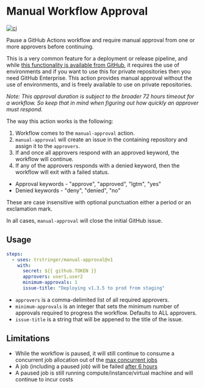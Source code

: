 # Manual Workflow Approval

[![ci](https://github.com/trstringer/manual-approval/actions/workflows/ci.yaml/badge.svg)](https://github.com/trstringer/manual-approval/actions/workflows/ci.yaml)

Pause a GitHub Actions workflow and require manual approval from one or more approvers before continuing.

This is a very common feature for a deployment or release pipeline, and while [this functionality is available from GitHub](https://docs.github.com/en/actions/managing-workflow-runs/reviewing-deployments), it requires the use of environments and if you want to use this for private repositories then you need GitHub Enterprise. This action provides manual approval without the use of environments, and is freely available to use on private repositories.

*Note: This approval duration is subject to the broader 72 hours timeout for a workflow. So keep that in mind when figuring out how quickly an approver must respond.*

The way this action works is the following:

1. Workflow comes to the `manual-approval` action.
1. `manual-approval` will create an issue in the containing repository and assign it to the `approvers`.
1. If and once all approvers respond with an approved keyword, the workflow will continue.
1. If any of the approvers responds with a denied keyword, then the workflow will exit with a failed status.

* Approval keywords - "approve", "approved", "lgtm", "yes"
* Denied keywords - "deny", "denied", "no"

These are case insensitive with optional punctuation either a period or an exclamation mark.

In all cases, `manual-approval` will close the initial GitHub issue.

## Usage

```yaml
steps:
  - uses: trstringer/manual-approval@v1
    with:
      secret: ${{ github.TOKEN }}
      approvers: user1,user2
      minimum-approvals: 1
      issue-title: "Deploying v1.3.5 to prod from staging"
```

- `approvers` is a comma-delimited list of all required approvers.
- `minimum-approvals` is an integer that sets the minimum number of approvals required to progress the workflow. Defaults to ALL approvers.
- `issue-title` is a string that will be appened to the title of the issue.

## Limitations

* While the workflow is paused, it will still continue to consume a concurrent job allocation out of the [max concurrent jobs](https://docs.github.com/en/actions/learn-github-actions/usage-limits-billing-and-administration#usage-limits)
* A job (including a paused job) will be failed [after 6 hours](https://docs.github.com/en/actions/learn-github-actions/usage-limits-billing-and-administration#usage-limits)
* A paused job is still running compute/instance/virtual machine and will continue to incur costs
